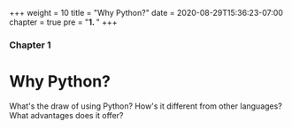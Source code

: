 +++
weight = 10
title = "Why Python?"
date = 2020-08-29T15:36:23-07:00
chapter = true
pre = "<b>1. </b>"
+++

### Chapter 1

# Why Python?

What's the draw of using Python? How's it different from other languages? What advantages does it offer?
